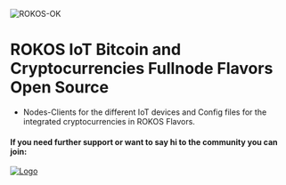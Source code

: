 ![ROKOS-OK](http://i.imgur.com/WHN1JGF.png)

ROKOS IoT Bitcoin and Cryptocurrencies Fullnode Flavors Open Source
=========================== 
* Nodes-Clients for the different IoT devices and Config files for the integrated cryptocurrencies in ROKOS Flavors.

#### If you need further support or want to say hi to the community you can join:

<a href="https://discord.io/bitcoin">
    <img alt="Logo" src="https://discordapp.com/api/guilds/213747404745211904/widget.png?style=banner2">
  </a>
